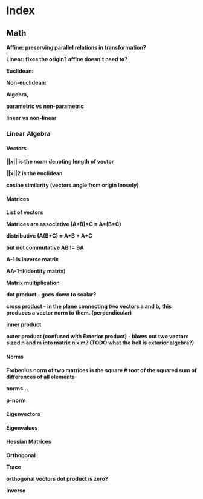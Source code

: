 # Index

## **Math**

**Affine: preserving parallel relations in transformation?**

**Linear: fixes the origin? affine doesn't need to?**  


**Euclidean:**

**Non-euclidean:**   


**Algebra,**   


**parametric vs non-parametric**

**linear vs non-linear**  
  


### **Linear Algebra**

#### **Vectors**

**\|\|x\|\| is the norm denoting length of vector**

**\|\|x\|\|2 is the euclidean**

**cosine similarity \(vectors angle from origin loosely\)**  


#### **Matrices**

**List of vectors**  


**Matrices are associative \(A\*B\)\*C = A\*\(B\*C\)**

**distributive \(A\(B+C\) = A\*B + A\*C**

**but not commutative AB != BA**  


**A-1 is inverse matrix**

**AA-1=I\(identity matrix\)**  


**Matrix multiplication**

**dot product - goes down to scalar?**

**cross product - in the plane connecting two vectors a and b, this produces a vector norm to them. \(perpendicular\)**

**inner product**

**outer product \(confused with Exterior product\) - blows out two vectors sized n and m into matrix n x m? \(TODO what the hell is exterior algebra?\)**

#### **Norms**

**Frobenius norm of two matrices is the square \# root of the squared sum of differences of all elements**

**norms...** 

**p-norm**  


#### **Eigenvectors**

#### **Eigenvalues**

#### **Hessian Matrices**

**Orthogonal**

**Trace**  


**orthogonal vectors dot product is zero?**  


**Inverse**  
  
  
  


